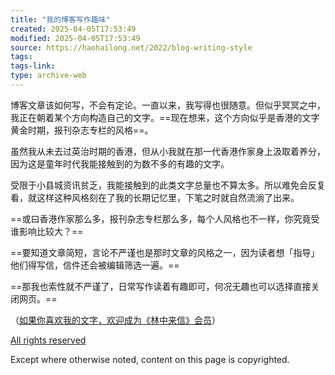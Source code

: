 ```yaml
---
title: "我的博客写作趣味"
created: 2025-04-05T17:53:49
modified: 2025-04-05T17:53:49
source: https://haohailong.net/2022/blog-writing-style
tags:
tags-link:
type: archive-web
---
```

博客文章该如何写，不会有定论。一直以来，我写得也很随意。但似乎冥冥之中，我正在朝着某个方向构造自己的文字。==现在想来，这个方向似乎是香港的文字黄金时期，报刊杂志专栏的风格==。

虽然我从未去过英治时期的香港，但从小我就在那一代香港作家身上汲取着养分，因为这是童年时代我能接触到的为数不多的有趣的文字。

受限于小县城资讯贫乏，我能接触到的此类文字总量也不算太多。所以难免会反复看，就这样这种风格刻在了我的长期记忆里，下笔之时就自然流淌了出来。

==或曰香港作家那么多，报刊杂志专栏那么多，每个人风格也不一样，你究竟受谁影响比较大？==

==要知道文章简短，言论不严谨也是那时文章的风格之一，因为读者想「指导」他们得写信，信件还会被编辑筛选一遍。==

==那我也索性就不严谨了，日常写作读着有趣即可，何况无趣也可以选择直接关闭网页。==

（[如果你喜欢我的文字，欢迎成为《林中来信》会员](https://laixin.one/membership/)）

[All rights reserved](https://wikipedia.org/wiki/Copyright)

Except where otherwise noted, content on this page is copyrighted.